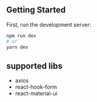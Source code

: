 ## Getting Started

First, run the development server:

```bash
npm run dev
# or
yarn dev
```

## supported libs

- axios
- react-hook-form
- react-material-ui
